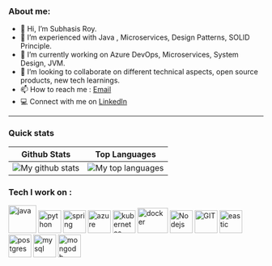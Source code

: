 ### About me:
- 👋 Hi, I’m Subhasis Roy.
- 👀 I’m experienced with Java , Microservices, Design Patterns, SOLID Principle.
- 🌱 I’m currently working on Azure DevOps, Microservices, System Design, JVM.
- 💞️ I’m looking to collaborate on different technical aspects, open source products, new tech learnings.
- 📫 How to reach me : [Email](subhasis.it@gmail.com)
- 💻 Connect with me on [LinkedIn](https://www.linkedin.com/in/subhasis-roy/)

---

### Quick stats
| Github Stats | Top Languages |
| --- | --- |
| ![My github stats](https://github-readme-stats.vercel.app/api?username=subhroy&show_icons=true&theme=gotham) | ![My top languages](https://github-readme-stats.vercel.app/api/top-langs/?username=subhroy&show_icons=true&theme=gotham) |

<!---
subhroy/subhroy is a ✨ special ✨ repository because its `README.md` (this file) appears on your GitHub profile.
You can click the Preview link to take a look at your changes.
--->

### Tech I work on :

<p align="left">
      <img src="https://www.vectorlogo.zone/logos/java/java-icon.svg" alt="java" width="55" height="55"/> 
      <img src="https://www.vectorlogo.zone/logos/python/python-icon.svg" alt="python" width="45" height="45"/>
      <img src="https://www.vectorlogo.zone/logos/springio/springio-icon.svg" alt="spring" width="45" height="45"/>
	    <img src="https://www.vectorlogo.zone/logos/microsoft_azure/microsoft_azure-icon.svg" alt="azure" width="45" height="45"/>            
      <img src="https://www.vectorlogo.zone/logos/kubernetes/kubernetes-icon.svg" alt="kubernetes" width="45" height="45"/>
	    <img src="https://www.vectorlogo.zone/logos/docker/docker-official.svg" alt="docker" width="60" height="50"/>
      <img src="https://www.vectorlogo.zone/logos/nodejs/nodejs-icon.svg" alt="Nodejs" width="45" height="45"/>
	    <img src="https://www.vectorlogo.zone/logos/git-scm/git-scm-icon.svg" alt="GIT" width="45" height="45"/>      
	    <img src="https://www.vectorlogo.zone/logos/elastic/elastic-icon.svg" alt="eastic" width="45" height="45"/>
	    <img src="https://www.vectorlogo.zone/logos/postgresql/postgresql-icon.svg" alt="postgres" width="45" height="45"/>
      <img src="https://www.vectorlogo.zone/logos/mysql/mysql-icon.svg" alt="mysql" width="45" height="45"/>
      <img src="https://www.vectorlogo.zone/logos/mongodb/mongodb-icon.svg" alt="mongodb" width="45" height="45"/>
</p>


